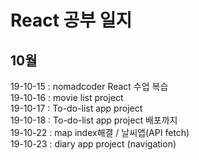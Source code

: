 # React 공부 일지
## 10월
19-10-15 : nomadcoder React 수업 복습</br>
19-10-16 : movie list project</br>
19-10-17 : To-do-list app project</br>
19-10-18 : To-do-list app project 배포까지</br>
19-10-22 : map index해결 / 날씨앱(API fetch)</br>
19-10-23 : diary app project (navigation)<br/>

